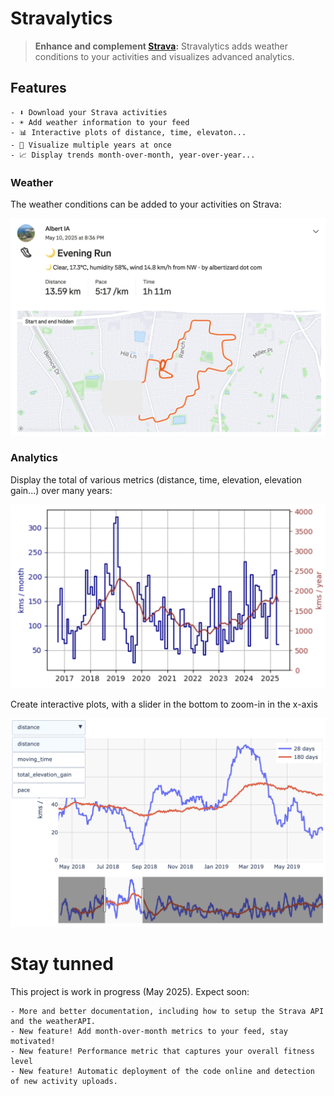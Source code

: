 # Stravalytics

> **Enhance and complement [Strava](https://www.strava.com/dashboard):**
> Stravalytics adds weather conditions to your activities and visualizes advanced analytics.

## Features 

    - ⬇️ Download your Strava activities
    - ☀️ Add weather information to your feed
    - 📊 Interactive plots of distance, time, elevaton...
    - 📅 Visualize multiple years at once
    - 📈 Display trends month-over-month, year-over-year...
    
### Weather

The weather conditions can be added to your activities on Strava:

<img src=images/feed_weather.png  alt="Strava activity with weather information" width="600"/>


### Analytics

Display the total of various metrics (distance, time, elevation, elevation gain...) over many years:

<img src=images/mileage.png  alt="Strava activity with weather information" width="600"/>


Create interactive plots, with a slider in the bottom to zoom-in in the x-axis

<img src=images/totals_interactive.png  alt="Strava activity with weather information" width="600"/>

# Stay tunned

This project is work in progress (May 2025). Expect soon:

    - More and better documentation, including how to setup the Strava API and the weatherAPI.
    - New feature! Add month-over-month metrics to your feed, stay motivated!
    - New feature! Performance metric that captures your overall fitness level
    - New feature! Automatic deployment of the code online and detection of new activity uploads.